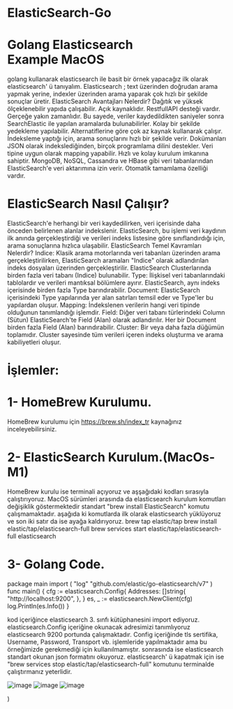 # ElasticSearch-Go


# Golang Elasticsearch Example MacOS
golang kullanarak elasticsearch ile basit bir örnek yapacağız ilk olarak elasticsearch' ü tanıyalım.
Elasticsearch ; text üzerinden doğrudan arama yapmak yerine, indexler üzerinden arama yaparak çok hızlı bir şekilde sonuçlar üretir.
ElasticSearch Avantajları Nelerdir?
Dağıtık ve yüksek ölçeklenebilir yapıda çalışabilir.
Açık kaynaklıdır.
RestfullAPI desteği vardır.
Gerçeğe yakın zamanlıdır. Bu sayede, veriler kaydedildikten saniyeler sonra SearchElastic ile yapılan aramalarda bulunabilirler.
Kolay bir şekilde yedekleme yapılabilir.
Alternatiflerine göre çok az kaynak kullanarak çalışır.
İndeksleme yaptığı için, arama sonuçlarını hızlı bir şekilde verir.
Dokümanları JSON olarak indekslediğinden, birçok programlama dilini destekler.
Veri tipine uygun olarak mapping yapabilir.
Hızlı ve kolay kurulum imkanına sahiptir.
MongoDB, NoSQL, Cassandra ve HBase gibi veri tabanlarından ElasticSearch'e veri aktarımına izin verir.
Otomatik tamamlama özelliği vardır.

# ElasticSearch Nasıl Çalışır?
ElasticSearch'e herhangi bir veri kaydedilirken, veri içerisinde daha önceden belirlenen alanlar indekslenir. ElasticSearch, bu işlemi veri kaydının ilk anında gerçekleştirdiği ve verileri indeks listesine göre sınıflandırdığı için, arama sonuçlarına hızlıca ulaşabilir.
ElasticSearch Temel Kavramları Nelerdir?
Indice: Klasik arama motorlarında veri tabanları üzerinden arama gerçekleştirilirken, ElasticSearch aramaları "Indice" olarak adlandırılan indeks dosyaları üzerinden gerçekleştirilir. ElasticSearch Clusterlarında birden fazla veri tabanı (Indice) bulunabilir.
Type: İlişkisel veri tabanlarındaki tablolardır ve verileri mantıksal bölümlere ayırır. ElasticSearch, aynı indeks içerisinde birden fazla Type barındırabilir.
Document: ElasticSearch içerisindeki Type yapılarında yer alan satırları temsil eder ve Type'ler bu yapılardan oluşur.
Mapping: İndekslenen verilerin hangi veri tipinde olduğunun tanımlandığı işlemdir.
Field: Diğer veri tabanı türlerindeki Column (Sütun) ElasticSearch'te Field (Alan) olarak adlandırılır. Her bir Document birden fazla Field (Alan) barındırabilir.
Cluster: Bir veya daha fazla düğümün toplamıdır. Cluster sayesinde tüm verileri içeren indeks oluşturma ve arama kabiliyetleri oluşur.

# İşlemler:
# 1- HomeBrew Kurulumu.
HomeBrew kurulumu için https://brew.sh/index_tr kaynağınız inceleyebilirsiniz.
# 2- ElasticSearch Kurulum.(MacOs-M1)
HomeBrew kurulu ise terminali açıyoruz ve aşşağıdaki kodları sırasıyla çalıştırıyoruz. MacOS sürümleri arasında da elasticsearch kurulum komutları değişiklik göstermektedir standart "brew install ElasticSearch" komutu çalışmamaktadır. aşağıda ki komutlarda ilk olarak elasticsearch yüklüyoruz ve son iki satır da ise ayağa kaldırıyoruz.
brew tap elastic/tap
brew install elastic/tap/elasticsearch-full
brew services start elastic/tap/elasticsearch-full
elasticsearch

# 3- Golang Code.

package main
import (
"log"
"github.com/elastic/go-elasticsearch/v7"
)
func main() {
cfg := elasticsearch.Config{
Addresses: []string{
"http://localhost:9200",
},
}
es, _ := elasticsearch.NewClient(cfg)
log.Println(es.Info())
}

kod içeriğince elasticsearch 3. sınfı kütüphanesini import ediyoruz. elasticsearch.Config içeriğine okunacak adresimizi tanımlıyoruz elasticsearch 9200 portunda çalışmaktadır. Config içeriğinde tls sertifika, Username, Password, Transport vb. işlemleride yapılmaktadır ama bu örneğimizde gerekmediği için kullanılmamıştır. sonrasında ise elasticsearch standart okunan json formatını okuyoruz.
elasticsearch' ü kapatmak için ise "brew services stop elastic/tap/elasticsearch-full" komutunu terminalde çalıştırmanız yeterlidir.

![image](https://user-images.githubusercontent.com/92402372/160298950-16d2c4b5-cf3f-413d-9bab-78c3c5a99c63.png)
![image](https://user-images.githubusercontent.com/92402372/160298960-8121a5de-e119-4c09-b375-caf10d00fb19.png)
![image](https://user-images.githubusercontent.com/92402372/160298964-c2eae2a7-fa9d-4ece-b708-c0b5c4729a82.png)



)
